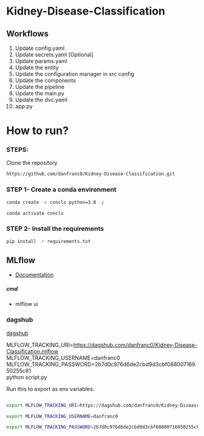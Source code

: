 # Kidney-Disease-Classification


## Workflows

1. Update config.yaml
2. Update secrets.yaml [Optional]
3. Update params.yaml
4. Update the entity
5. Update the configuration manager in src config
6. Update the components
7. Update the pipeline 
8. Update the main.py
9. Update the dvc.yaml
10. app.py


# How to run?
### STEPS:

Clone the repository

```bash
https://github.com/danfranc0/Kidney-Disease-Classification.git
```


### STEP 1- Create a conda environment

```bash
conda create -n cnncls python=3.8 -y
```

```bash
conda activate cnncls
```


### STEP 2- Install the requirements
```bash
pip install -r requirements.txt
```


## MLflow

- [Documentation](https://mlflow.org/docs/latest/index.html)

##### cmd
- mlflow ui

### dagshub
[dagshub](https://dagshub.com/)

MLFLOW_TRACKING_URI=https://dagshub.com/danfranc0/Kidney-Disease-Classification.mlflow \
MLFLOW_TRACKING_USERNAME=danfranc0 \
MLFLOW_TRACKING_PASSWORD=2b7d0c976d6de2cbd9d3cbf08800716950255c81 \
python script.py

Run this to export as env variables:

```bash

export MLFLOW_TRACKING_URI=https://dagshub.com/danfranc0/Kidney-Disease-Classification.mlflow

export MLFLOW_TRACKING_USERNAME=danfranc0

export MLFLOW_TRACKING_PASSWORD=2b7d0c976d6de2cbd9d3cbf08800716950255c81

```